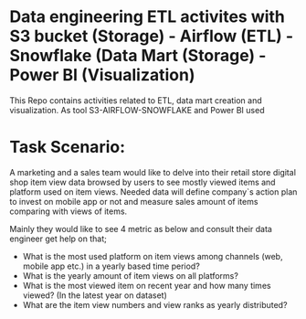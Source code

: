 # Data engineering ETL activites with S3 bucket (Storage) - Airflow (ETL) - Snowflake (Data Mart (Storage) - Power BI (Visualization)
This Repo contains activities related to ETL, data mart creation and visualization. As tool S3-AIRFLOW-SNOWFLAKE and Power BI used

# Task Scenario:
A marketing and a sales team would like to delve into their retail store digital shop item view data browsed by users to see mostly viewed items and platform used on item views.
Needed data will define company`s action plan to invest on mobile app or not and measure sales amount of items comparing with views of items.

Mainly they would like to see 4 metric as below and consult their data engineer get help on that;

  - What is the most used platform on item views among channels (web, mobile app etc.) in a yearly based time period?
  - What is the yearly amount of item views on all platforms?
  - What is the most viewed item on recent year and how many times viewed? (In the latest year on dataset)
  - What are the item view numbers and view ranks as yearly distributed?


